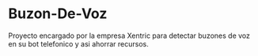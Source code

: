 # Buzon-De-Voz
Proyecto encargado por la empresa Xentric para detectar buzones de voz en su bot telefonico y asi ahorrar recursos.

